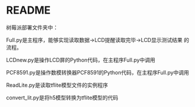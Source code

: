 # README

树莓派部署文件夹中：

Full.py是主程序，能够实现读取数据->LCD提醒读取完毕->LCD显示测试结果 的流程。

LCDnew.py是操作LCD屏的Python代码，在主程序Full.py中调用

PCF8591.py是操作数模转换器PCF8591的Python代码，在主程序Full.py中调用

ReadLite.py是读取tflite模型文件的实例程序

convert_lit.py是将h5模型转换为tflite模型的代码